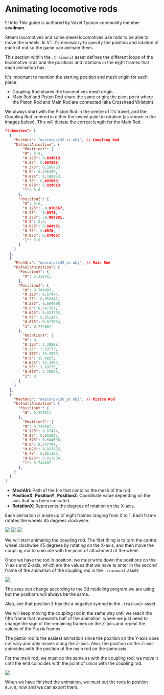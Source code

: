 # Animating locomotive rods

!!! info
    This guide is authored by Voxel Tycoon community member **scailman**.

Steam locomotives and some diesel locomotives use rods to be able to move the wheels. In VT it's necessary to specify the position and rotation of each of rod so the game can animate them.

This section within the `.trainunit` asset defines the different loops of the locomotive rods and the positions and rotations in the eight frames that each animation has.

It's important to mention the starting position and mesh origin for each piece:

* Coupling Rod shares the locomotives mesh origin.
* Main Rod and Piston Rod share the same origin; the pivot point where the Piston Rod and Main Rod are connected (aka Crosshead Wristpin).

We always start with the Piston Rod in the centre of it's travel, and the Coupling Rod centred in either the lowest point in rotation (as shown in the images below). This will dictate the correct length for the Main Rod.

```json
"Submeshes": [
  {
    "MeshUri": "mezcorp/c30_cr.obj", // Coupling Rod
    "DefaultAnimation": {
        "PositionY": {
        "0": 0.0,
        "0.125": 0.028619,
        "0.25": 0.097699,
        "0.375": 0.168753,
        "0.5": 0.196385,
        "0.625": 0.168753,
        "0.75": 0.097699,
        "0.875": 0.028619,
        "1": 0.0
      },
      "PositionZ": {
        "0": 0.0,
        "0.125": -0.070067,
        "0.25": -0.0976,
        "0.375": -0.068981,
        "0.5": 0.0,
        "0.625": 0.068981,
        "0.75": 0.0976,
        "0.875": 0.070067,
        "1": 0.0
      }
    }
  },
  {
    "MeshUri": "mezcorp/c30_mr.obj", // Main Rod
    "DefaultAnimation": {
      "PositionY": {
        "0": 0.229511
      },
      "PositionZ": {
        "0": 0.744807,
        "0.125": 0.67474,
        "0.25": 0.652042,
        "0.375": 0.684608,
        "0.5": 0.747767,
        "0.625": 0.823755,
        "0.75": 0.851387,
        "0.875": 0.817834,
        "1": 0.744807
      },
        "RotationX": {
        "0": 0,
        "0.125": 2.28828,
        "0.25": 7.63773,
        "0.375": 13.2599,
        "0.5": 15.4827,
        "0.625": 13.2599,
        "0.75": 7.63773,
        "0.875": 2.28828,
        "1": 0
      }
    }
  },
  {
    "MeshUri": "mezcorp/c30_pr.obj", // Piston Rod
    "DefaultAnimation": {
      "PositionY": {
        "0": 0.229511
      },
        "PositionZ": {
        "0": 0.744807,
        "0.125": 0.67474,
        "0.25": 0.652042,
        "0.375": 0.684608,
        "0.5": 0.747767,
        "0.625": 0.823755,
        "0.75": 0.851387,
        "0.875": 0.817834,
        "1": 0.744807
      },
    }
  }
]
```

* **MeshUri**: Path of the file that contains the mesh of the rod.
* **PositionX**, **PositionY**, **PositionZ**: Coordinate value depending on the axis that has been indicated.
* **RotationX**: Represents the degrees of rotation on the X-axis.

Each animation is made up of eight frames ranging from 0 to 1. Each frame rotates the wheels 45 degrees clockwise.

![](/images/train-mod-tutorial/image1.png)
![](/images/train-mod-tutorial/image6.png)
![](/images/train-mod-tutorial/image7.png)

We will start animating the coupling rod. The first thing is to turn the central wheel clockwise 45 degrees by rotating on the X-axis, and then move the coupling rod to coincide with the point of attachment of the wheel.

Once we have the rod in position, we must write down the positions on the Y-axis and Z-axis, which are the values that we have to enter in the second frame of the animation of the coupling rod in the `.trainunit` asset.

![](/images/train-mod-tutorial/image2.png)

The axes can change according to the 3d modeling program we are using, but the positions will always be the same.

Also, see that position Z has the a negative symbol in the `.trainunit` asset.

We will keep moving the coupling rod in the same way until we reach the fifth frame that represents half of the animation, where we just need to change the sign of the remaining frames on the Z-axis and repeat the values of the Y-axis frames.

The piston rod is the easiest animation since the position on the Y-axis does not vary and only moves along the Z-axis. Also, the position on the Z-axis coincides with the position of the main rod on the same axis.

For the main rod, we must do the same as with the coupling rod; we move it until the end coincides with the point of union with the coupling rod.

![](/images/train-mod-tutorial/image9.png)

When we have finished the animation, we must put the rods in position `0,0,0`, now and we can export them.